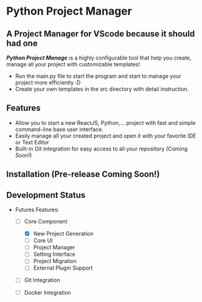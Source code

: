 # Python Project Manager 
## A Project Manager for VScode because it should had one

***Python Project Manage*** is a highly configurable tool that help you create, manage all your project with customizable templates!
 - Run the main.py file to start the program and start to manage your project more efficiently :D
 - Create your own templates in the src directory with detail instruction.

## Features
 - Allow you to start a new ReactJS, Python,... project with fast and simple command-line base user interface.
 - Easily manage all your created project and open it with your favorite IDE or Text Editor
 - Built-in Git integration for easy access to all your repository (Coming Soon!)

## Installation (Pre-release Coming Soon!)
## Development Status
- Futures Features:
	- [ ] Core Component
		- [X] New Project Generation
		- [ ] Core UI
		- [ ] Project Manager
		- [ ] Setting Interface
		- [ ] Project Migration
		- [ ] External Plugin Support
	- [ ] Git Integration
	- [ ] Docker Integration

